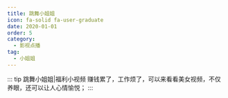```yaml
---
title: 跳舞小姐姐
icon: fa-solid fa-user-graduate
date: 2020-01-01
order: 5
category:
  - 影视点播
tag:
  - 小姐姐
---
```


<ArtPlayer :src :config="mpConfig(state.p)" />

::: tip 跳舞小姐姐|福利小视频
赚钱累了，工作烦了，可以来看看美女视频，不仅养眼，还可以让人心情愉悦；
:::

<script setup>
  import vod from '@db/vod.js'
  import { mpConfig } from '@cps/artConst'
  import { useStorage } from '@vueuse/core'
  import { onMounted } from "vue";
  const vodId = "ks-dance"
  const state = useStorage(
    vodId,
    {
      src:"",
      p: []
    }
  )
  const src = state.value.p[0] ? state.value.p[0].url : ""
  onMounted(async () => {
    const { data } = await vod.find({ "name": vodId })
    state.value.p = data.slice(0, 99)
    state.value.src = data[0].url
  });
</script>